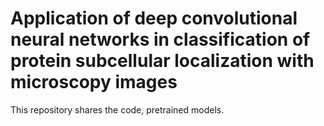# Application of deep convolutional neural networks in classification of protein subcellular localization with microscopy images
This repository shares the code, pretrained models.
